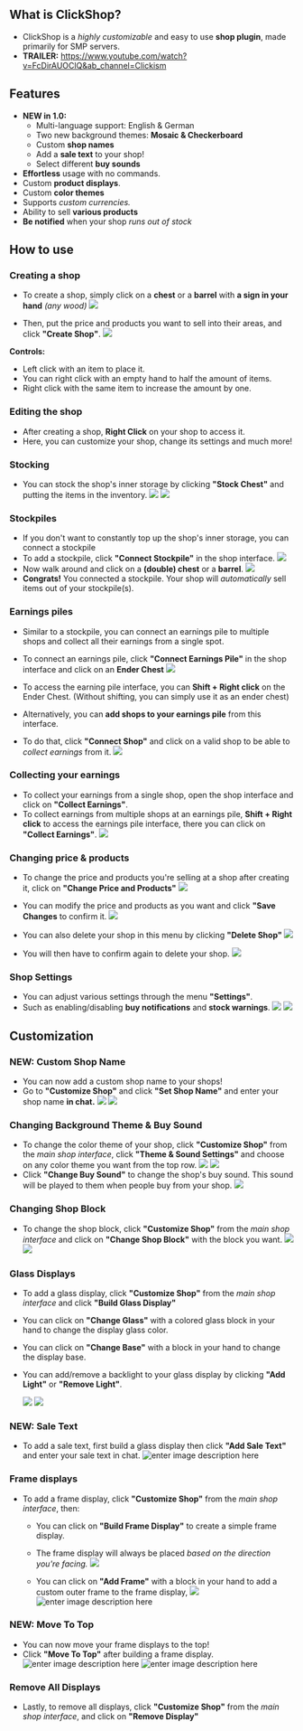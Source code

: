 
## What is ClickShop?
- ClickShop is a *highly customizable* and easy to use **shop plugin**, made primarily for SMP servers.
- **TRAILER:** https://www.youtube.com/watch?v=FcDirAUOClQ&ab_channel=Clickism
## Features
- __**NEW in 1.0:**__
    - Multi-language support: English & German
    - Two new background themes: **Mosaic & Checkerboard**
	- Custom **shop names**
	- Add a **sale text** to your shop!
	- Select different **buy sounds**
- **Effortless** usage with no commands.
- Custom **product displays**.
- Custom **color themes**
- Supports *custom currencies.*
- Ability to sell **various products**
- **Be notified** when your shop *runs out of stock*

## How to use
### Creating a shop
- To create a shop, simply click on a **chest** or a **barrel** with **a sign in your hand** *(any wood)*
 ![](https://i.imgur.com/uBlgUU2.jpeg)

- Then, put the price and products you want to sell into their areas, and click **"Create Shop"**.
   ![](https://i.imgur.com/KOYy6yN.jpeg)

**__Controls:__**
- Left click with an item to place it.
- You can right click with an empty hand to half the amount of items.
- Right click with the same item to increase the amount by one.

### Editing the shop
- After creating a shop, **Right Click** on your shop to access it.
- Here, you can customize your shop, change its settings and much more!

### Stocking
- You can stock the shop's inner storage by clicking **"Stock Chest"** and putting the items in the inventory.
  ![](https://i.imgur.com/q2nNxXC.jpeg)
![](https://i.imgur.com/IZlw1nj.jpeg)
### Stockpiles
- If you don't want to constantly top up the shop's inner storage, you can connect a stockpile
- To add a stockpile, click **"Connect Stockpile"** in the shop interface.
  ![](https://i.imgur.com/ued8M5f.jpeg)
- Now walk around and click on a **(double) chest** or a **barrel**.
![](https://i.imgur.com/szq0KC2.jpeg)
- **Congrats!** You connected a stockpile. Your shop will *automatically* sell items out of your stockpile(s).

### Earnings piles
- Similar to a stockpile, you can connect an earnings pile to multiple shops and collect all their earnings from a single spot.
- To connect an earnings pile, click **"Connect Earnings Pile"** in the shop interface and click on an **Ender Chest**
 ![](https://i.imgur.com/DMz614k.jpeg)

- To access the earning pile interface, you can **Shift + Right click** on the Ender Chest. (Without shifting, you can simply use it as an ender chest)
- Alternatively, you can **add shops to your earnings pile** from this interface.
- To do that, click **"Connect Shop"** and click on a valid shop to be able to *collect earnings* from it.
![](https://i.imgur.com/DKdfEc8.jpeg)

### Collecting your earnings
- To collect your earnings from a single shop, open the shop interface and click on **"Collect Earnings"**.
- To collect earnings from multiple shops at an earnings pile, **Shift + Right click** to access the earnings pile interface, there you can click on **"Collect Earnings"**.
![](https://i.imgur.com/0HCzN9E.jpeg)

### Changing price & products
- To change the price and products you're selling at a shop after creating it, click on **"Change Price and Products"** ![](https://i.imgur.com/LpmDK8p.jpeg)
- You can modify the price and products as you want and click **"Save Changes** to confirm it.
   ![](https://i.imgur.com/Q9M0e9M.jpeg)

- You can also delete your shop in this menu by clicking **"Delete Shop"**
![](https://i.imgur.com/lbxZaOQ.jpeg)
- You will then have to confirm again to delete your shop.
![](https://i.imgur.com/BQVniQf.jpeg)

### Shop Settings
- You can adjust various settings through the menu **"Settings"**.
- Such as enabling/disabling **buy notifications** and **stock warnings**.
![](https://i.imgur.com/OpZssIV.jpeg)
![](https://i.imgur.com/smyVx7d.jpeg)
## Customization
### NEW: Custom Shop Name
- You can now add a custom shop name to your shops!
- Go to **"Customize Shop"** and click **"Set Shop Name"** and enter your shop name **in chat.**
![](https://i.imgur.com/lUDyESK.jpeg)
![](https://i.imgur.com/Z1hhilT.jpeg)
### Changing Background Theme & Buy Sound
- To change the color theme of your shop, click **"Customize Shop"** from the *main shop interface*, click **"Theme & Sound Settings"** and choose on any color theme you want from the top row.
 ![](https://i.imgur.com/Br4ybsw.jpeg)
![](https://i.imgur.com/LhhWFzw.jpeg)
- Click **"Change Buy Sound"** to change the shop's buy sound. This sound will be played to them when people buy from your shop.
![](https://i.imgur.com/fkMyvJR.jpeg)
### Changing Shop Block
- To change the shop block, click **"Customize Shop"** from the *main shop interface* and click on **"Change Shop Block"** with the block you want.
![](https://i.imgur.com/kh9XGgJ.jpeg)
![](https://i.imgur.com/bUE5E8J.jpeg)
### Glass Displays
- To add a glass display, click **"Customize Shop"** from the *main shop interface* and click **"Build Glass Display"**
- You can click on **"Change Glass"** with a colored glass block in your hand to change the display glass color.
- You can click on **"Change Base"** with a block in your hand to change the display base.
- You can add/remove a backlight to your glass display by clicking **"Add Light"** or **"Remove Light"**.

  ![](https://i.imgur.com/4qVE0lC.jpeg)
![](https://i.imgur.com/9KKFOnm.jpeg)

### NEW: Sale Text
- To add a sale text, first build a glass display then click **"Add Sale Text"** and enter your sale text in chat.
![enter image description here](https://i.imgur.com/b7nUKZ5.jpeg)
### Frame displays
- To add a frame display, click **"Customize Shop"** from the *main shop interface*, then:
   - You can click on **"Build Frame Display"** to create a simple frame display.
   - The frame display will always be placed *based on the direction you're facing.*
    ![](https://i.imgur.com/MJabCeN.jpeg)

   - You can click on **"Add Frame"** with a block in your hand to add a custom outer frame to the frame display,
      ![](https://i.imgur.com/mhy47NA.jpeg)
      ![enter image description here](https://i.imgur.com/DLW8pbe.jpeg)
### NEW: Move To Top
- You can now move your frame displays to the top!
- Click **"Move To Top"** after building a frame display.
![enter image description here](https://i.imgur.com/jeFOIyn.jpeg)
![enter image description here](https://i.imgur.com/96LnEai.jpeg)
### Remove All Displays
- Lastly, to remove all displays, click **"Customize Shop"** from the *main shop interface*, and click on **"Remove Display"**
